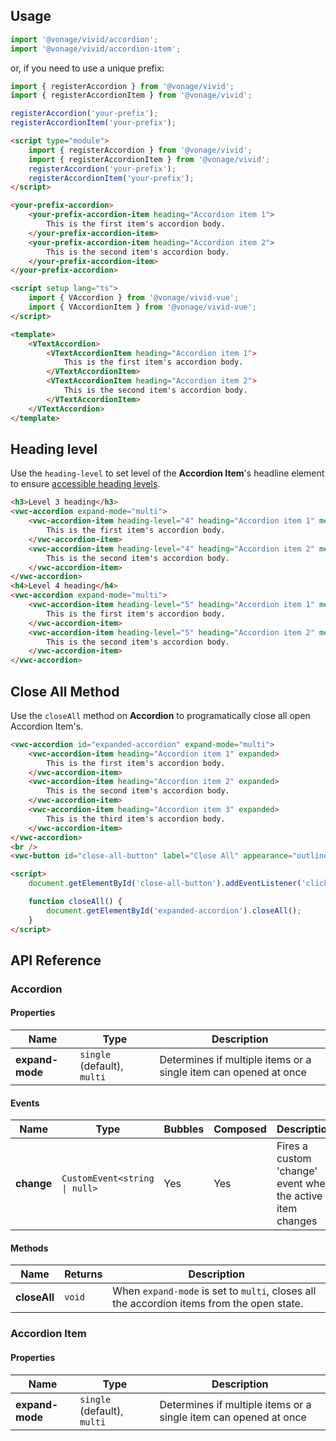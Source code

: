## Usage

<vwc-tabs>
<vwc-tab label="Web component"></vwc-tab>
<vwc-tab-panel>

```js
import '@vonage/vivid/accordion';
import '@vonage/vivid/accordion-item';
```

or, if you need to use a unique prefix:

```js
import { registerAccordion } from '@vonage/vivid';
import { registerAccordionItem } from '@vonage/vivid';

registerAccordion('your-prefix');
registerAccordionItem('your-prefix');
```

```html preview
<script type="module">
	import { registerAccordion } from '@vonage/vivid';
	import { registerAccordionItem } from '@vonage/vivid';
	registerAccordion('your-prefix');
	registerAccordionItem('your-prefix');
</script>

<your-prefix-accordion>
	<your-prefix-accordion-item heading="Accordion item 1">
		This is the first item's accordion body.
	</your-prefix-accordion-item>
	<your-prefix-accordion-item heading="Accordion item 2">
		This is the second item's accordion body.
	</your-prefix-accordion-item>
</your-prefix-accordion>
```

</vwc-tab-panel>
<vwc-tab label="Vue"></vwc-tab>
<vwc-tab-panel>

```html
<script setup lang="ts">
	import { VAccordion } from '@vonage/vivid-vue';
	import { VAccordionItem } from '@vonage/vivid-vue';
</script>

<template>
	<VTextAccordion>
		<VTextAccordionItem heading="Accordion item 1">
			This is the first item's accordion body.
		</VTextAccordionItem>
		<VTextAccordionItem heading="Accordion item 2">
			This is the second item's accordion body.
		</VTextAccordionItem>
	</VTextAccordion>
</template>
```

</vwc-tab-panel>
</vwc-tabs>

## Heading level

Use the `heading-level` to set level of the **Accordion Item**'s headline element to ensure [accessible heading levels](/components/accordion/accessibility/#heading-levels).

```html preview 450px
<h3>Level 3 heading</h3>
<vwc-accordion expand-mode="multi">
	<vwc-accordion-item heading-level="4" heading="Accordion item 1" meta="Level 4">
		This is the first item's accordion body.
	</vwc-accordion-item>
	<vwc-accordion-item heading-level="4" heading="Accordion item 2" meta="Level 4">
		This is the second item's accordion body.
	</vwc-accordion-item>
</vwc-accordion>
<h4>Level 4 heading</h4>
<vwc-accordion expand-mode="multi">
	<vwc-accordion-item heading-level="5" heading="Accordion item 1" meta="Level 5">
		This is the first item's accordion body.
	</vwc-accordion-item>
	<vwc-accordion-item heading-level="5" heading="Accordion item 2" meta="Level 5">
		This is the second item's accordion body.
	</vwc-accordion-item>
</vwc-accordion>
```

## Close All Method

Use the `closeAll` method on **Accordion** to programatically close all open Accordion Item's.

```html preview 425px
<vwc-accordion id="expanded-accordion" expand-mode="multi">
	<vwc-accordion-item heading="Accordion item 1" expanded>
		This is the first item's accordion body.
	</vwc-accordion-item>
	<vwc-accordion-item heading="Accordion item 2" expanded>
		This is the second item's accordion body.
	</vwc-accordion-item>
	<vwc-accordion-item heading="Accordion item 3" expanded>
		This is the third item's accordion body.
	</vwc-accordion-item>
</vwc-accordion>
<br />
<vwc-button id="close-all-button" label="Close All" appearance="outlined"></vwc-button>

<script>
	document.getElementById('close-all-button').addEventListener('click', closeAll);

	function closeAll() {
		document.getElementById('expanded-accordion').closeAll();
	}
</script>
```

## API Reference

### Accordion

#### Properties

<div class="table-wrapper">

| Name | Type | Description |
| --- | --- | --- |
| **expand-mode** | `single` (default), `multi` | Determines if multiple items or a single item can opened at once |

</div>

#### Events

<div class="table-wrapper">

| Name     | Type                          | Bubbles | Composed | Description                                                |
| -------- | ----------------------------- | ------- | -------- | ---------------------------------------------------------- |
| **change** | `CustomEvent<string \| null>` | Yes     | Yes      | Fires a custom 'change' event when the active item changes |

</div>

#### Methods

<div class="table-wrapper">

| Name       | Returns | Description                                                                               |
| ---------- | ------- | ----------------------------------------------------------------------------------------- |
| **closeAll** | `void`  | When `expand-mode` is set to `multi`, closes all the accordion items from the open state. |

</div>

### Accordion Item

#### Properties

<div class="table-wrapper">

| Name | Type | Description |
| --- | --- | --- |
| **expand-mode** | `single` (default), `multi` | Determines if multiple items or a single item can opened at once |

</div>